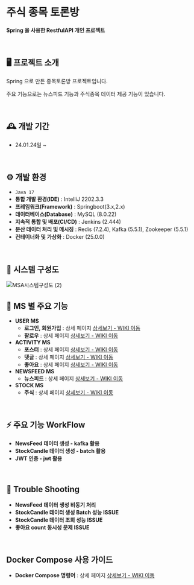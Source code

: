 # 주식 종목 토론방 
**Spring 을 사용한 RestfulAPI 개인 프로젝트**

<br/>

## 🖥️ 프로젝트 소개
Spring 으로 만든 종목토론방 프로젝트입니다.

주요 기능으로는 뉴스피드 기능과 주식종목 데이터 제공 기능이 있습니다.

<br>


## 🕰️ 개발 기간
* 24.01.24일 ~
<br/>

## ⚙️ 개발 환경
- `Java 17`
- **통합 개발 환경(IDE)** : IntelliJ 2202.3.3
- **프레임워크(Framework)** : Springboot(3.x,2.x)
- **데이터베이스(Database)** : MySQL (8.0.22)
- **지속적 통합 및 배포(CI/CD)** : Jenkins (2.444)
- **분산 데이터 처리 및 메시징** : Redis (7.2.4), Kafka (5.5.1), Zookeeper (5.5.1)
- **컨테이너화 및 가상화** : Docker (25.0.0)
<br/>

## 📍 시스템 구성도
![MSA시스템구성도 (2)](https://github.com/KoKimSS/stockDiscussionMSA/assets/97881804/34661f94-7761-413b-8e3c-5f31a80f3d24)
<br/>

## 📍 MS 별 주요 기능
- **USER MS**
  - **로그인, 회원가입** : 상세 페이지 <a href="https://github.com/KoKimSS/stockDiscussionMSA/wiki/LogIn(Out),-Sign-Up" >상세보기 - WIKI 이동</a>
  - **팔로우** : 상세 페이지 <a href="https://github.com/KoKimSS/stockDiscussionMSA/wiki/Follow" >상세보기 - WIKI 이동</a>
- **ACTIVITY MS**
  - **포스터** : 상세 페이지 <a href="https://github.com/KoKimSS/stockDiscussionMSA/wiki/POSTER" >상세보기 - WIKI 이동</a>
  - **댓글** : 상세 페이지 <a href="https://github.com/KoKimSS/stockDiscussionMSA/wiki/REPLY" >상세보기 - WIKI 이동</a>
  - **좋아요** : 상세 페이지 <a href="https://github.com/KoKimSS/stockDiscussionMSA/wiki/LIKE" >상세보기 - WIKI 이동</a>
- **NEWSFEED MS**
  - **뉴스피드** : 상세 페이지 <a href="https://github.com/KoKimSS/stockDiscussionMSA/wiki/NEWSFEED" >상세보기 - WIKI 이동</a>
- **STOCK MS**
  - **주식** : 상세 페이지 <a href="https://github.com/KoKimSS/stockDiscussionMSA/wiki/Stock" >상세보기 - WIKI 이동</a>
<br/>

## ⚡ 주요 기능 WorkFlow
- **NewsFeed 데이터 생성 - kafka 활용**
- **StockCandle 데이터 생성 - batch 활용**
- **JWT 인증 - jwt 활용**
<br/>

## 💢 Trouble Shooting
- **NewsFeed 데이터 생성 비동기 처리**
- **StockCandle 데이터 생성 Batch 성능 ISSUE**
- **StockCandle 데이터 조회 성능 ISSUE**
- **좋아요 count 동시성 문제 ISSUE**
<br/>  
  
## **Docker Compose 사용 가이드**
- **Docker Compose 명령어** : 상세 페이지 <a href="https://github.com/KoKimSS/stockDiscussionMSA/wiki/DockerCompose%EB%AA%85%EB%A0%B9%EC%96%B4" >상세보기 - WIKI 이동</a>


